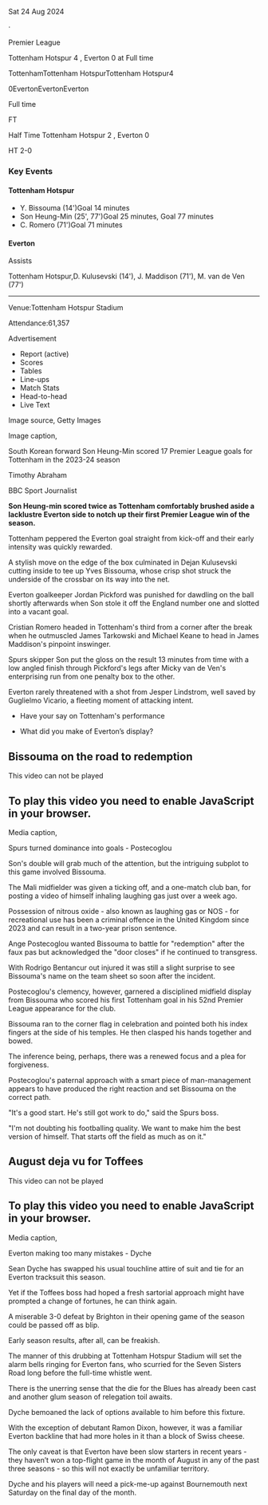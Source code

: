 Sat 24 Aug 2024

‧

Premier League

Tottenham Hotspur 4 , Everton 0 at Full time

TottenhamTottenham HotspurTottenham Hotspur4

0EvertonEvertonEverton

Full time

FT

Half Time Tottenham Hotspur 2 , Everton 0

HT 2-0

### Key Events

#### Tottenham Hotspur

-   Y. Bissouma (14')Goal 14 minutes
-   Son Heung-Min (25', 77')Goal 25 minutes, Goal 77 minutes
-   C. Romero (71')Goal 71 minutes

#### Everton

Assists

Tottenham Hotspur,D. Kulusevski (14'), J. Maddison (71'), M. van de Ven (77')

___

Venue:Tottenham Hotspur Stadium

Attendance:61,357

Advertisement

-   Report (active)
-   Scores
-   Tables
-   Line-ups
-   Match Stats
-   Head-to-head
-   Live Text

Image source, Getty Images

Image caption,

South Korean forward Son Heung-Min scored 17 Premier League goals for Tottenham in the 2023-24 season

Timothy Abraham

BBC Sport Journalist

**Son Heung-min scored twice as Tottenham comfortably brushed aside a lacklustre Everton side to notch up their first Premier League win of the season.**

Tottenham peppered the Everton goal straight from kick-off and their early intensity was quickly rewarded.

A stylish move on the edge of the box culminated in Dejan Kulusevski cutting inside to tee up Yves Bissouma, whose crisp shot struck the underside of the crossbar on its way into the net.

Everton goalkeeper Jordan Pickford was punished for dawdling on the ball shortly afterwards when Son stole it off the England number one and slotted into a vacant goal.

Cristian Romero headed in Tottenham's third from a corner after the break when he outmuscled James Tarkowski and Michael Keane to head in James Maddison's pinpoint inswinger.

Spurs skipper Son put the gloss on the result 13 minutes from time with a low angled finish through Pickford's legs after Micky van de Ven's enterprising run from one penalty box to the other.

Everton rarely threatened with a shot from Jesper Lindstrom, well saved by Guglielmo Vicario, a fleeting moment of attacking intent.

-   Have your say on Tottenham's performance
    
-   What did you make of Everton’s display?
    

## Bissouma on the road to redemption

This video can not be played

## To play this video you need to enable JavaScript in your browser.

Media caption,

Spurs turned dominance into goals - Postecoglou

Son's double will grab much of the attention, but the intriguing subplot to this game involved Bissouma.

The Mali midfielder was given a ticking off, and a one-match club ban, for posting a video of himself inhaling laughing gas just over a week ago.

Possession of nitrous oxide - also known as laughing gas or NOS - for recreational use has been a criminal offence in the United Kingdom since 2023 and can result in a two-year prison sentence.

Ange Postecoglou wanted Bissouma to battle for "redemption" after the faux pas but acknowledged the "door closes" if he continued to transgress.

With Rodrigo Bentancur out injured it was still a slight surprise to see Bissouma's name on the team sheet so soon after the incident.

Postecoglou's clemency, however, garnered a disciplined midfield display from Bissouma who scored his first Tottenham goal in his 52nd Premier League appearance for the club.

Bissouma ran to the corner flag in celebration and pointed both his index fingers at the side of his temples. He then clasped his hands together and bowed.

The inference being, perhaps, there was a renewed focus and a plea for forgiveness.

Postecoglou's paternal approach with a smart piece of man-management appears to have produced the right reaction and set Bissouma on the correct path.

"It's a good start. He's still got work to do," said the Spurs boss.

"I'm not doubting his footballing quality. We want to make him the best version of himself. That starts off the field as much as on it."

## August deja vu for Toffees

This video can not be played

## To play this video you need to enable JavaScript in your browser.

Media caption,

Everton making too many mistakes - Dyche

Sean Dyche has swapped his usual touchline attire of suit and tie for an Everton tracksuit this season.

Yet if the Toffees boss had hoped a fresh sartorial approach might have prompted a change of fortunes, he can think again.

A miserable 3-0 defeat by Brighton in their opening game of the season could be passed off as blip.

Early season results, after all, can be freakish.

The manner of this drubbing at Tottenham Hotspur Stadium will set the alarm bells ringing for Everton fans, who scurried for the Seven Sisters Road long before the full-time whistle went.

There is the unerring sense that the die for the Blues has already been cast and another glum season of relegation toil awaits.

Dyche bemoaned the lack of options available to him before this fixture.

With the exception of debutant Ramon Dixon, however, it was a familiar Everton backline that had more holes in it than a block of Swiss cheese.

The only caveat is that Everton have been slow starters in recent years - they haven’t won a top-flight game in the month of August in any of the past three seasons - so this will not exactly be unfamiliar territory.

Dyche and his players will need a pick-me-up against Bournemouth next Saturday on the final day of the month.